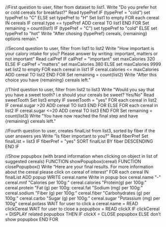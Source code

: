 //First question to user, filter from dataset to list1.
Write "Do you prefer hot or cold cereals for breakfast?" 
Read typePref 
IF (typePref = "cold") set typePref to "C" 
ELSE set typePref to "H"
Set list1 to empty 
FOR each cereal IN cereals 
    IF cereal.type == typePref 
    ADD cereal TO list1 
END FOR 
Set remaining = count(list1) 
IF (typePref = "C") set typePref to "cold" 
ELSE set typePref to "hot"
Write "After chosing {typePref} cereals, {remaining} options remain."

//Second question to user, filter from list1 to list2
Write "How important is your calory intake for you? Please answer by writing: important, matters or not important" 
Read calPref 
IF calPref = "important" 
    set maxCalories 320 
ELSE IF calPref ="matters" 
    set maxCalories 380 
ELSE set maxCalories 9999 
set list2 to empty 
FOR each cereal in list1 
 IF cereal.calories <= maxCalories 
 ADD cereal TO list2 
END FOR 
Set remaining = count(list2) 
Write "After this choice you have {remaining} cereals left."

//Third question to user, filter from list2 to list3
Write "Would you say that you have a sweet tooth? i.e should your cereals be sweet? Yes/No" 
Read sweetTooth 
Set list3 empty 
IF sweetTooth = "yes" 
    FOR each cereal in list2 
        IF cereal.sugar >20 
        ADD cereal TO list3 
    END FOR 
ELSE 
    FOR each cereal in list2 
        IF cereal.sugar <=20 
        ADD cereal TO list3 
    END FOR 
Set remaining = count(list3) 
Write "You have now reached the final step and have {remaining} cereals left."

//Fourth question to user, creates finalList from list3, sorted by fiber if the user answers yes
Write "Is fiber important to you?"
Read fiberPref
Set finalList = list3
IF fiberPref = "yes"
    SORT finalList BY fiber DESCENDING
END IF

//Show popupbox (with brand information when clicking on object in list of suggested cereals)
FUNCTION showPopupbox(cereal)
FUNCTION closePopupbox()
Write “Here are your final results. For more information about the cereal please click on cereal of interest”
FOR each cereal IN finalList 
    ADD popup
    WRITE cereal.name
    Write in popup box cereal.name "-" cereal.mnf "Calories per 100g:" cereal.calories "Protein(g) per 100g:" cereal.protein "Fat (g) per 100g: cereal.fat "Sodium (mg) per 100g:" cereal.sodium "Fiber (g) per 100g:" cereal.fiber "Carbohydrates (g) per 100g:" cereal.carbo "Sugar (g) per 100g:" cereal.sugar "Potassium (mg) per 100g" cereal.potass
    WAIT for user to click a cereal.name = READ clickCereal
    WAIT for user to close a popupbox = READ clickX
    IF clickCereal = DISPLAY related popupbox THEN
    IF clickX = CLOSE popupbox 
    ELSE don’t show popupbox
END FOR


